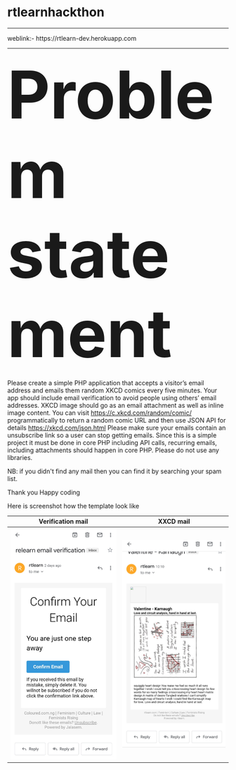 # rtlearnhackthon
<hr/>
weblink:- https://rtlearn-dev.herokuapp.com
<hr/>
<b style="font-size:150px;">Problem statement</b>

Please create a simple PHP application that accepts a visitor’s email address and emails them random XKCD comics every five minutes.
Your app should include email verification to avoid people using others’ email addresses.
XKCD image should go as an email attachment as well as inline image content.
You can visit https://c.xkcd.com/random/comic/ programmatically to return a random comic URL and then use JSON API for details https://xkcd.com/json.html
Please make sure your emails contain an unsubscribe link so a user can stop getting emails.
Since this is a simple project it must be done in core PHP including API calls, recurring emails, including attachments should happen in core PHP. Please do not use any libraries.


NB: if you didn't find any mail then you can find it by searching your spam list.

Thank you
Happy coding 

Here is screenshot how the template look like 

|Verification mail|XXCD mail|
|-----------------|---------|
|![](https://raw.githubusercontent.com/debadutta98/rtlearnhackthon/master/Screenshot_20210617-104526_Gmail.jpg)|![](https://raw.githubusercontent.com/debadutta98/rtlearnhackthon/master/Screenshot_20210617-104506_Gmail.jpg)|

